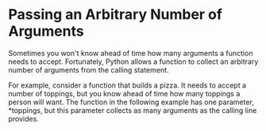 # Passing an Arbitrary Number of Arguments

  Sometimes you won't know ahead of time how many arguments a function needs to accept. Fortunately, Python allows a function to collect an arbitrary number of arguments from the calling statement.

  For example, consider a function that builds a pizza. It needs to accept a number of toppings, but you know ahead of time how many toppings a person will want. The function in the following example has one parameter, *toppings, but this parameter collects as many arguments as the calling line provides.
